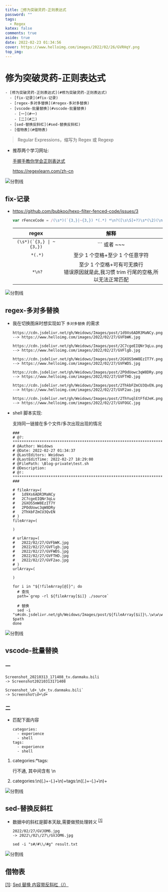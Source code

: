 ```yaml
---
title: 🙉修为突破灵药-正则表达式
password: ""
tags:
  - Regex
katex: false
comments: true
aside: true
date: 2022-02-23 01:34:56
cover: https://www.helloimg.com/images/2022/02/26/GVRHqY.png
top_img:
---
```


# 修为突破灵药-正则表达式

<!--
 * @?: *********************************************************************
 * @Author: Weidows
 * @LastEditors: Weidows
 * @LastEditTime: 2022-03-22 15:52:23
 * @FilePath: \Blog-private\source\_posts\experience\regex.md
 * @Description:
 * @!: *********************************************************************
-->

```pullquote mindmap mindmap-md
- [修为突破灵药-正则表达式](#修为突破灵药-正则表达式)
  - [fix-记录](#fix-记录)
  - [regex-多对多替换](#regex-多对多替换)
  - [vscode-批量替换](#vscode-批量替换)
    - [一](#一)
    - [二](#二)
  - [sed-替换反斜杠](#sed-替换反斜杠)
  - [借物表](#借物表)
```

> Regular Expressions，缩写为 Regex 或 Regexp

- 推荐两个学习网址:

  [手握手教你学会正则表达式](https://zhuanlan.zhihu.com/p/74136752)

  https://regexlearn.com/zh-cn

<a>![分割线](https://cdn.jsdelivr.net/gh/Weidows/Images/img/divider.png)</a>

## fix-记录

- https://github.com/bubkoo/hexo-filter-fenced-code/issues/3

  ```js
  var rFenceCode = /(\s*)(`{3,}|~{3,}) *(.*) *\n?([\s\S]+?)\s*(\2)(\n+|$)/g;
  ```

  |            regex            |                                          解释                                          |
  | :-------------------------: | :------------------------------------------------------------------------------------: |
  | `` (\s*)(`{3,} \| ~{3,}) `` |                                     \``` 或者 ~~~                                      |
  |          ` *(.*)`           |                            至少 1 个空格+至少 1 个任意字符                             |
  |           ` *\n?`           | 至少 1 个空格+可有可无换行 <br> 错误原因就是此,我习惯 trim 行尾的空格,所以无法正常匹配 |

<a>![分割线](https://cdn.jsdelivr.net/gh/Weidows/Images/img/divider.png)</a>

## regex-多对多替换

- 我在切换图床时想实现如下 `多对多替换` 的需求

  ```
  https://cdn.jsdelivr.net/gh/Weidows/Images/post/1d9Xs6ADR3MaNCy.png
  --> https://www.helloimg.com/images/2022/02/27/GVFbWK.jpg

  https://cdn.jsdelivr.net/gh/Weidows/Images/post/2C7cgeEIQNr3qLu.png
  --> https://www.helloimg.com/images/2022/02/27/GVFlgb.jpg

  https://cdn.jsdelivr.net/gh/Weidows/Images/post/2GXOS5mW8EzIT7Y.png
  --> https://www.helloimg.com/images/2022/02/27/GVFWDS.jpg

  https://cdn.jsdelivr.net/gh/Weidows/Images/post/2POdUowc3qW8DRy.png
  --> https://www.helloimg.com/images/2022/02/27/GVFTHD.jpg

  https://cdn.jsdelivr.net/gh/Weidows/Images/post/2ThkbFZmCU3QvEN.png
  --> https://www.helloimg.com/images/2022/02/27/GVF2ao.jpg

  https://cdn.jsdelivr.net/gh/Weidows/Images/post/2ThYuqlEtFfdJeK.png
  --> https://www.helloimg.com/images/2022/02/27/GVFOGC.jpg
  ```

- shell 脚本实现:

  支持同一链接在多个文件/多次出现出现的情况

  ```shell
  ###
  # @?: *********************************************************************
  # @Author: Weidows
  # @Date: 2022-02-27 01:34:37
  # @LastEditors: Weidows
  # @LastEditTime: 2022-02-27 18:29:00
  # @FilePath: \Blog-private\test.sh
  # @Description:
  # @!: *********************************************************************
  ###

  # fileArray=(
  #   1d9Xs6ADR3MaNCy
  #   2C7cgeEIQNr3qLu
  #   2GXOS5mW8EzIT7Y
  #   2POdUowc3qW8DRy
  #   2ThkbFZmCU3QvEN
  # )
  fileArray=(

  )

  # urlArray=(
  #   2022/02/27/GVFbWK.jpg
  #   2022/02/27/GVFlgb.jpg
  #   2022/02/27/GVFWDS.jpg
  #   2022/02/27/GVFTHD.jpg
  #   2022/02/27/GVF2ao.jpg
  # )
  urlArray=(

  )

  for i in "${!fileArray[@]}"; do
    # 查找
    path=`grep -rl ${fileArray[$i]} ./source`

    # 替换
    sed -i "s#cdn.jsdelivr.net/gh/Weidows/Images/post/${fileArray[$i]}\.\w\w\w#www.helloimg.com/images/${urlArray[$i]}#g" $path
  done
  ```

<a>![分割线](https://cdn.jsdelivr.net/gh/Weidows/Images/img/divider.png)</a>

## vscode-批量替换

### 一

```
Screenshot_20210313_171408_tv.danmaku.bili
-> Screenshot20210313171408

Screenshot_\d+_\d+_tv.danmaku.bili`
-> Screenshot\d+\d+
```

### 二

- 匹配下面内容

  ```
  categories:
    - experience
    - shell
  tags:
    - experience
    - shell
  ```

1. categories:\*tags:

   行不通, 其中间含有 \n

2. categories:\n((.)+-(.)+\n)+tags:\n((.)+-(.)+\n)+

<a>![分割线](https://cdn.jsdelivr.net/gh/Weidows/Images/img/divider.png)</a>

## sed-替换反斜杠

- 数据中的斜杠是脚本天敌,需要做预处理转义
  <sup id='cite_ref-1'>[\[1\]](#cite_note-1)</sup>

  ```
  2022/02/27/GVJOM6.jpg
  -> 2022\/02\/27\/GVJOM6.jpg
  ```

  `sed -i "s#/#\\/#g" result.txt`

<a>![分割线](https://cdn.jsdelivr.net/gh/Weidows/Images/img/divider.png)</a>

## 借物表

<a name='cite_note-1' href='#cite_ref-1'>[1]</a>: [Sed 替换 内容带反斜杠（/）](https://blog.csdn.net/weixin_39031707/article/details/104065184)
